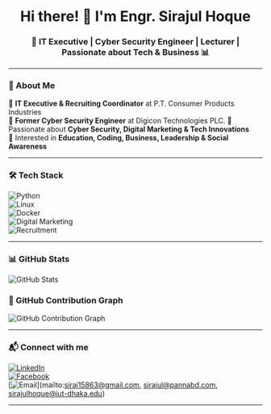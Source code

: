 <h1 align="center">Hi there! 👋 I'm Engr. Sirajul Hoque</h1>  
<h3 align="center">🚀 IT Executive | Cyber Security Engineer | Lecturer | Passionate about Tech & Business 📊</h3>  

---

### 🌟 About Me  
🔹 **IT Executive & Recruiting Coordinator** at P.T. Consumer Products Industries  
🔹 **Former Cyber Security Engineer** at Digicon Technologies PLC.
🔹 Passionate about **Cyber Security, Digital Marketing & Tech Innovations**  
🔹 Interested in **Education, Coding, Business, Leadership & Social Awareness**  

---

### 🛠 Tech Stack  
![Python](https://img.shields.io/badge/Python-3776AB?style=for-the-badge&logo=python&logoColor=white)  
![Linux](https://img.shields.io/badge/Linux-FCC624?style=for-the-badge&logo=linux&logoColor=black)  
![Docker](https://img.shields.io/badge/Docker-2496ED?style=for-the-badge&logo=docker&logoColor=white)  
![Digital Marketing](https://img.shields.io/badge/DigitalMarketing-FF5722?style=for-the-badge&logo=google-ads)  
![Recruitment](https://img.shields.io/badge/Recruitment-0077B5?style=for-the-badge&logo=linkedin)  

---

### 📊 GitHub Stats  
![GitHub Stats](https://github-readme-stats.vercel.app/api?username=EngrSirajulHoque&show_icons=true&theme=dark)  

### 🚀 GitHub Contribution Graph  
![GitHub Contribution Graph](https://github-readme-activity-graph.vercel.app/graph?username=EngrSirajulHoque&theme=react)  

---

### 📬 Connect with me  
[![LinkedIn](https://img.shields.io/badge/LinkedIn-blue?style=for-the-badge&logo=linkedin)](Linkedin.com/sirajulhoque1)  
[![Facebook](https://img.shields.io/badge/Facebook-1877F2?style=for-the-badge&logo=facebook&logoColor=white)](https://www.facebook.com/sirajulhoque101)  
[![Email](https://img.shields.io/badge/Email-D14836?style=for-the-badge&logo=gmail&logoColor=white)](mailto:siraj15863@gmail.com, sirajul@pannabd.com, sirajulhoque@iut-dhaka.edu)  

---
